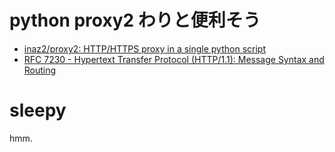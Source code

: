 # python proxy2 わりと便利そう

- [inaz2/proxy2: HTTP/HTTPS proxy in a single python script](https://github.com/inaz2/proxy2)
- [RFC 7230 - Hypertext Transfer Protocol (HTTP/1.1): Message Syntax and Routing](https://tools.ietf.org/html/rfc7230#section-6.1)

# sleepy

hmm.


